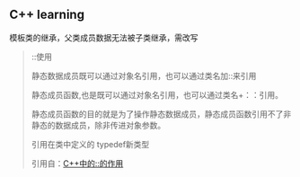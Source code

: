## C++ learning

模板类的继承，父类成员数据无法被子类继承，需改写



> ::使用
>
> 静态数据成员既可以通过对象名引用，也可以通过类名加::来引用 
>
> 静态成员函数,也是既可以通过对象名引用，也可以通过类名+：：引用。
>
> 静态成员函数的目的就是为了操作静态数据成员，静态成员函数引用不了非静态的数据成员，除非传进对象参数。
>
> 引用在类中定义的  typedef新类型 
>
> 引用自：[C++中的::的作用](https://blog.csdn.net/qq_21445563/article/details/80622108)